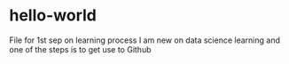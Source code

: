 # hello-world
File for 1st sep on learning process
I am new on data science learning and one of the steps is to get use to Github

